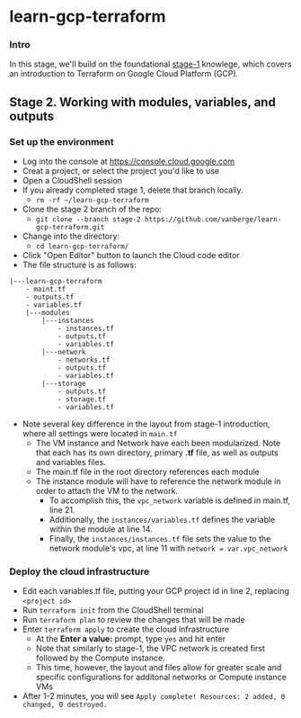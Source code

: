 # learn-gcp-terraform

### Intro
In this stage, we'll build on the foundational [stage-1](https://github.com/vanberge/learn-gcp-terraform/tree/stage-1) knowlege, which covers an introduction to Terraform on Google Cloud Platform (GCP).

## Stage 2.  Working with modules, variables, and outputs

### Set up the environment
* Log into the console at https://console.cloud.google.com
* Creat a project, or select the project you'd like to use
* Open a CloudShell session
* If you already completed stage 1, delete that branch locally.
  * ```rm -rf ~/learn-gcp-terraform```
* Clone the stage 2 branch of the repo:
  * ```git clone --branch stage-2 https://github.com/vanberge/learn-gcp-terraform.git```
* Change into the directory:
  * ```cd learn-gcp-terraform/```
* Click "Open Editor" button to launch the Cloud code editor
* The file structure is as follows:
```
|---learn-gcp-terraform
    - maint.tf
    - outputs.tf
    - variables.tf
    |---modules
        |---instances
            - instances.tf
            - outputs.tf
            - variables.tf
        |---network
            - networks.tf
            - outputs.tf
            - variables.tf
        |---storage
            - outputs.tf
            - storage.tf
            - variables.tf
```
* Note several key difference in the layout from stage-1 introduction, where all settings were located in ```main.tf```
  * The VM instance and Network have each been modularized.  Note that each has its own directory, primary **.tf** file, as well as outputs and variables files.
  * The main.tf file in the root directory references each module
  * The instance module will have to reference the network module in order to attach the VM to the network.
     * To accomplish this, the ```vpc_network``` variable is defined in main.tf, line 21.
     * Additionally, the ```instances/variables.tf``` defines the variable within the module at line 14.
     * Finally, the ```instances/instances.tf``` file sets the value to the network module's vpc, at line 11 with ```network = var.vpc_network```

### Deploy the cloud infrastructure
* Edit each variables.tf file, putting your GCP project id in line 2, replacing ```<project id>```
* Run ```terraform init``` from the CloudShell terminal
* Run ```terraform plan``` to review the changes that will be made
* Enter ```terraform apply``` to create the cloud infrastructure
   * At the **Enter a value:** prompt, type ```yes``` and hit enter
   * Note that similarly to stage-1, the VPC network is created first followed by the Compute instance.  
   * This time, however, the layout and files allow for greater scale and specific configurations for additonal networks or Compute instance VMs
* After 1-2 minutes, you will see ```Apply complete! Resources: 2 added, 0 changed, 0 destroyed.```